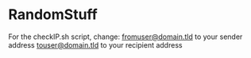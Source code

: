 # RandomStuff
For the checkIP.sh script, change:
fromuser@domain.tld to your sender address
touser@domain.tld to your recipient address
